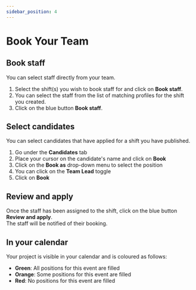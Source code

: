 ```yaml
---
sidebar_position: 4
---
```


# Book Your Team

## Book staff
You can select staff directly from your team.
1. Select the shift(s) you wish to book staff for and click on **Book staff**.  
2. You can select the staff from the list of matching profiles for the shift you created.  
3. Click on the blue button **Book staff**.

## Select candidates 
You can select candidates that have applied for a shift you have published. 
1. Go under the **Candidates** tab
2. Place your cursor on the candidate's name and click on **Book**
3. Click on the **Book as** drop-down menu to select the position
4. You can click on the **Team Lead** toggle 
5. Click on **Book**

## Review and apply

Once the staff has been assigned to the shift, click on the blue button **Review and apply**.  
The staff will be notified of their booking. 

## In your calendar

Your project is visible in your calendar and is coloured as follows: 
- **Green**: All positions for this event are filled 
- **Orange**: Some positions for this event are filled
- **Red**: No positions for this event are filled